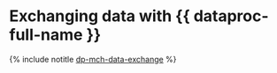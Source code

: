 # Exchanging data with {{ dataproc-full-name }}

{% include notitle [dp-mch-data-exchange](../../_tutorials/dataplatform/dp-mch-data-exchange.md) %}
